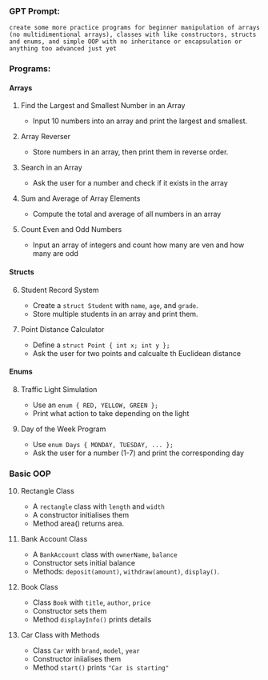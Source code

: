 ### GPT Prompt:
`create some more practice programs for beginner manipulation of arrays (no multidimentional arrays), classes with like constructors, structs and enums, and simple OOP with no inheritance or encapsulation or anything too advanced just yet`

### Programs: 
#### Arrays
1. Find the Largest and Smallest Number in an Array
    - Input 10 numbers into an array and print the largest and smallest.

2. Array Reverser
    - Store numbers in an array, then print them in reverse order.

3. Search in an Array
    - Ask the user for a number and check if it exists in the array

4. Sum and Average of Array Elements
    - Compute the total and average of all numbers in an array

5. Count Even and Odd Numbers
    - Input an array of integers and count how many are ven and how many are odd

#### Structs
6. Student Record System
    - Create a `struct Student` with `name`, `age`, and `grade`.
    - Store multiple students in an array and print them.

7. Point Distance Calculator
    - Define a `struct Point { int x; int y };`
    - Ask the user for two points and calcualte th Euclidean distance

#### Enums
8. Traffic Light Simulation 
    - Use an `enum { RED, YELLOW, GREEN };`
    - Print what action to take depending on the light

9. Day of the Week Program
    - Use `enum Days { MONDAY, TUESDAY, ... };`
    - Ask the user for a number (1-7) and print the corresponding day

### Basic OOP 
10. Rectangle Class
    - A `rectangle` class with `length` and `width`
    - A constructor initialises them
    - Method area() returns area.

11. Bank Account Class
    - A `BankAccount` class with `ownerName`, `balance`
    - Constructor sets initial balance
    - Methods: `deposit(amount)`, `withdraw(amount)`, `display()`.

12. Book Class
    - Class `Book` with `title`, `author`, `price`
    - Constructor sets them
    - Method `displayInfo()` prints details

13. Car Class with Methods
    - Class `Car` with `brand`, `model`, `year`
    - Constructor iniialises them
    - Method `start()` prints `"Car is starting"`